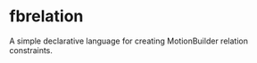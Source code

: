 fbrelation
==========

A simple declarative language for creating MotionBuilder relation constraints.
